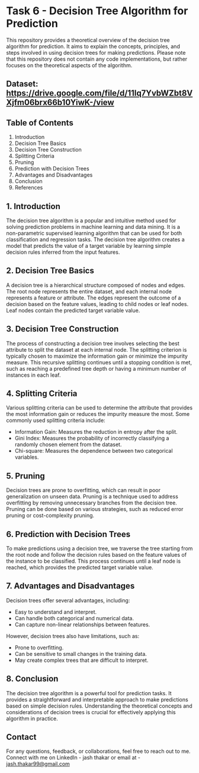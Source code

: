 # Task 6 - Decision Tree Algorithm for Prediction

This repository provides a theoretical overview of the decision tree algorithm for prediction. It aims to explain the concepts, principles, and steps involved in using decision trees for making predictions. Please note that this repository does not contain any code implementations, but rather focuses on the theoretical aspects of the algorithm.

## Dataset: https://drive.google.com/file/d/11Iq7YvbWZbt8VXjfm06brx66b10YiwK-/view

## Table of Contents

1. Introduction
2. Decision Tree Basics
3. Decision Tree Construction
4. Splitting Criteria
5. Pruning
6. Prediction with Decision Trees
7. Advantages and Disadvantages
8. Conclusion
9. References

## 1. Introduction

The decision tree algorithm is a popular and intuitive method used for solving prediction problems in machine learning and data mining. It is a non-parametric supervised learning algorithm that can be used for both classification and regression tasks. The decision tree algorithm creates a model that predicts the value of a target variable by learning simple decision rules inferred from the input features.

## 2. Decision Tree Basics

A decision tree is a hierarchical structure composed of nodes and edges. The root node represents the entire dataset, and each internal node represents a feature or attribute. The edges represent the outcome of a decision based on the feature values, leading to child nodes or leaf nodes. Leaf nodes contain the predicted target variable value.

## 3. Decision Tree Construction

The process of constructing a decision tree involves selecting the best attribute to split the dataset at each internal node. The splitting criterion is typically chosen to maximize the information gain or minimize the impurity measure. This recursive splitting continues until a stopping condition is met, such as reaching a predefined tree depth or having a minimum number of instances in each leaf.

## 4. Splitting Criteria

Various splitting criteria can be used to determine the attribute that provides the most information gain or reduces the impurity measure the most. Some commonly used splitting criteria include:

- Information Gain: Measures the reduction in entropy after the split.
- Gini Index: Measures the probability of incorrectly classifying a randomly chosen element from the dataset.
- Chi-square: Measures the dependence between two categorical variables.

## 5. Pruning

Decision trees are prone to overfitting, which can result in poor generalization on unseen data. Pruning is a technique used to address overfitting by removing unnecessary branches from the decision tree. Pruning can be done based on various strategies, such as reduced error pruning or cost-complexity pruning.

## 6. Prediction with Decision Trees

To make predictions using a decision tree, we traverse the tree starting from the root node and follow the decision rules based on the feature values of the instance to be classified. This process continues until a leaf node is reached, which provides the predicted target variable value.

## 7. Advantages and Disadvantages

Decision trees offer several advantages, including:

- Easy to understand and interpret.
- Can handle both categorical and numerical data.
- Can capture non-linear relationships between features.

However, decision trees also have limitations, such as:

- Prone to overfitting.
- Can be sensitive to small changes in the training data.
- May create complex trees that are difficult to interpret.

## 8. Conclusion

The decision tree algorithm is a powerful tool for prediction tasks. It provides a straightforward and interpretable approach to make predictions based on simple decision rules. Understanding the theoretical concepts and considerations of decision trees is crucial for effectively applying this algorithm in practice.

## Contact
For any questions, feedback, or collaborations, feel free to reach out to me. Connect with me on LinkedIn - jash thakar or email at - jash.thakar99@gmail.com 


